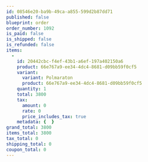 ```yaml
---
id: 08546e20-ba9b-49ca-a855-599d2b87dd71
published: false
blueprint: order
order_number: 1092
is_paid: false
is_shipped: false
is_refunded: false
items:
  -
    id: 20442cbc-f4ef-43b1-a6ef-197a402150a6
    product: 66e767a9-ee34-4dc4-8681-d09bb59f0cf5
    variant:
      variant: Polmaraton
      product: 66e767a9-ee34-4dc4-8681-d09bb59f0cf5
    quantity: 1
    total: 3800
    tax:
      amount: 0
      rate: 0
      price_includes_tax: true
    metadata: {  }
grand_total: 3800
items_total: 3800
tax_total: 0
shipping_total: 0
coupon_total: 0
---
```

